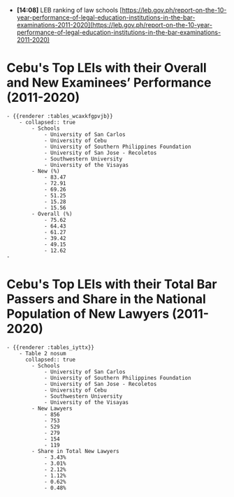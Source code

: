 - **[14:08]**  LEB ranking of law schools [https://leb.gov.ph/report-on-the-10-year-performance-of-legal-education-institutions-in-the-bar-examinations-2011-2020](https://leb.gov.ph/report-on-the-10-year-performance-of-legal-education-institutions-in-the-bar-examinations-2011-2020)
# Cebu's Top LEIs with their Overall and New Examinees’ Performance (2011-2020)
	- {{renderer :tables_wcaxkfgpvjb}}
		- collapsed:: true
			- Schools
				- University of San Carlos
				- University of Cebu
				- University of Southern Philippines Foundation
				- University of San Jose - Recoletos
				- Southwestern University
				- University of the Visayas
			- New (%)
				- 83.47
				- 72.91
				- 69.26
				- 51.25
				- 15.28
				- 15.56
			- Overall (%)
				- 75.62
				- 64.43
				- 61.27
				- 39.42
				- 49.15
				- 12.62
	-
# Cebu's Top LEIs with their Total Bar Passers and Share in the National Population of New Lawyers (2011-2020)
	- {{renderer :tables_iyttx}}
		- Table 2 nosum
		  collapsed:: true
			- Schools
				- University of San Carlos
				- University of Southern Philippines Foundation
				- University of San Jose - Recoletos
				- University of Cebu
				- Southwestern University
				- University of the Visayas
			- New Lawyers
				- 856
				- 753
				- 529
				- 279
				- 154
				- 119
			- Share in Total New Lawyers
				- 3.43%
				- 3.01%
				- 2.12%
				- 1.12%
				- 0.62%
				- 0.48%